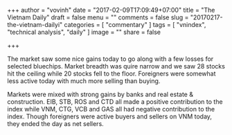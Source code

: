 +++
author = "vovinh"
date = "2017-02-09T17:09:49+07:00"
title = "The Vietnam Daily"
draft = false
menu = ""
comments = false
slug = "20170217-the-vietnam-dailyi"
categories = [
	"commentary"
]
tags = [
  "vnindex", "technical analysis", "daily"
]
image = ""
share = false

+++

The market saw some nice gains today to go along with a few losses for selected bluechips. Market breadth was quire narrow and we saw 28 stocks hit the ceiling while 20 stocks fell to the floor. Foreigners were somewhat less active today with much more selling than buying.

<!--more-->

Markets were mixed with strong gains by banks and real estate & construction. EIB, STB, ROS and CTD all made a positive contribution to the index while VNM, CTG, VCB and GAS all had negative contribution to the index. Though foreigners were active buyers and sellers on VNM today, they ended the day as net sellers.